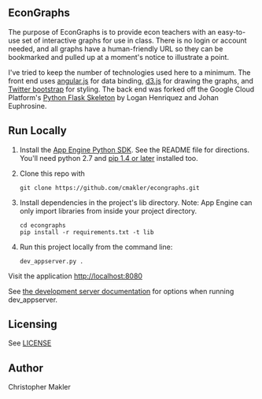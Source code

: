 ## EconGraphs

The purpose of EconGraphs is to provide econ teachers with an easy-to-use set of interactive graphs for use in class. There is no login or account needed, and all graphs have a human-friendly URL so they can be bookmarked and pulled up at a moment's notice to illustrate a point.

I've tried to keep the number of technologies used here to a minimum. The front end uses [angular.js](https://angularjs.org/) for data binding, [d3.js](http://d3js.org/) for drawing the graphs, and [Twitter bootstrap](http://getbootstrap.com/) for styling. The back end was forked off the Google Cloud Platform's [Python Flask Skeleton](https://github.com/GoogleCloudPlatform/appengine-python-flask-skeleton) by Logan Henriquez and Johan Euphrosine.

## Run Locally
1. Install the [App Engine Python SDK](https://developers.google.com/appengine/downloads).
See the README file for directions. You'll need python 2.7 and [pip 1.4 or later](http://www.pip-installer.org/en/latest/installing.html) installed too.

2. Clone this repo with

   ```
   git clone https://github.com/cmakler/econgraphs.git
   ```
3. Install dependencies in the project's lib directory.
   Note: App Engine can only import libraries from inside your project directory.

   ```
   cd econgraphs
   pip install -r requirements.txt -t lib
   ```
4. Run this project locally from the command line:

   ```
   dev_appserver.py .
   ```

Visit the application [http://localhost:8080](http://localhost:8080)

See [the development server documentation](https://developers.google.com/appengine/docs/python/tools/devserver)
for options when running dev_appserver.

## Licensing
See [LICENSE](LICENSE)

## Author
Christopher Makler
